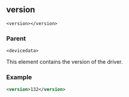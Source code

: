 ## version

`<version></version>`


### Parent

`<devicedata>`


This element contains the version of the driver.


### Example

```xml
<version>132</version>
```


